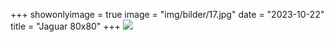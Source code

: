+++
showonlyimage = true
image = "img/bilder/17.jpg"
date = "2023-10-22"
title = "Jaguar 80x80"
+++
![](img/bilder/17.jpg)